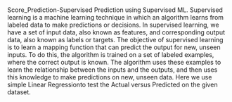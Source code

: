 # 
Score_Prediction-Supervised
Prediction using Supervised ML.
Supervised learning is a machine learning technique in which an algorithm learns from labeled data to make predictions or decisions.
In supervised learning, we have a set of input data, also known as features, and corresponding output data, also known as labels or targets.
The objective of supervised learning is to learn a mapping function that can predict the output for new, unseen inputs. 
To do this, the algorithm is trained on a set of labeled examples, where the correct output is known.
The algorithm uses these examples to learn the relationship between the inputs and the outputs, and then uses this knowledge to make predictions on new, unseen data.
Here we use simple Linear Regressionto test the Actual versus Predicted on the given dataset.
